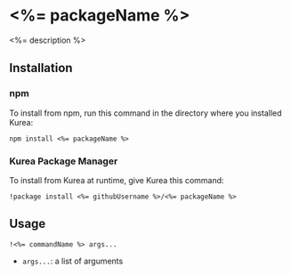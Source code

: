 # <%= packageName %>

<%= description %>

## Installation

### npm

To install from npm, run this command in the directory where you installed Kurea:

`npm install <%= packageName %>`

### Kurea Package Manager

To install from Kurea at runtime, give Kurea this command:

`!package install <%= githubUsername %>/<%= packageName %>`

## Usage

`!<%= commandName %> args...`

 - `args...`: a list of arguments
 